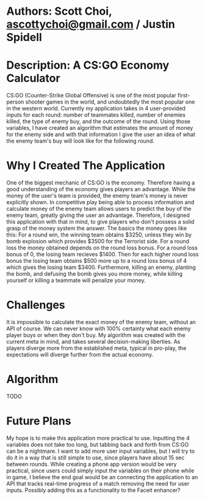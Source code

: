 # Authors: Scott Choi, ascottychoi@gmail.com / Justin Spidell

# Description: A CS:GO Economy Calculator
CS:GO (Counter-Strike Global Offensive) is one of the most popular first-person shooter games in the world, and undoubtedly the most popular one in the western world. Currently my application takes in 4 user-provided inputs for each round: number of teammates killed, number of enemies killed, the type of enemy buy, and the outcome of the round. Using those variables, I have created an algorithm that estimates the amount of money for the enemy side and with that information I give the user an idea of what the enemy team's buy will look like for the following round.

# Why I Created The Application
One of the biggest mechanic of CS:GO is the economy. Therefore having a good understanding of the economy gives players an advantage. While the money of the user's team is provided, the enemy team's money is never explicitly shown. In competitive play being able to process information and calculate money of the enemy team allows users to predict the buy of the enemy team, greatly giving the user an advantage. Therefore, I designed this application with that in mind, to give players who don't possess a solid grasp of the money system the answer. The basics the money goes like this: 
For a round win, the winning team obtains $3250, unless they win by bomb explosion which provides $3500 for the Terrorist side. 
For a round loss the money obtained depends on the round loss bonus. For a round loss bonus of 0, the losing team recieves $1400. Then for each higher round loss bonus the losing team obtains $500 more up to a round loss bonus of 4 which gives the losing team $3400. 
Furthermore, killing an enemy, planting the bomb, and defusing the bomb gives you more money, while killing yourself or killing a teammate will penalize your money. 

# Challenges
It is impossible to calculate the exact money of the enemy team, without an API of course. We can never know with 100% certainty what each enemy player buys or when they don't buy. My algorithm was created with the current meta in mind, and takes several decision-making liberties. As players diverge more from the established meta, typical in pro-play, the expectations will diverge further from the actual economy. 

# Algorithm
TODO

# Future Plans
My hope is to make this application more practical to use. Inputting the 4 variables does not take too long, but tabbing back and forth from CS:GO can be a nightmare. I want to add more user input variables, but I will try to do it in a way that is still simple to use, since players have about 15 sec between rounds. While creating a phone app version would be very practical, since users could simply input the variables on their phone while in game, I believe the end goal would be an connecting the application to an API that tracks real-time progress of a match removing the need for user inputs. Possibly adding this as a functionality to the Faceit enhancer?